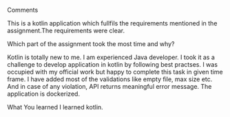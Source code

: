 Comments

This is a kotlin application which fullfils the requirements mentioned in the assignment.The requirements were clear.

Which part of the assignment took the most time and why?

Kotlin is totally new to me. I am experienced Java developer. I took it as a challenge to develop application in kotlin by following best practses. I was occupied with my official work but happy to complete this task in given time frame. 
I have added most of the validations like empty file, max size etc. And in case of any violation, API returns meaningful error message. The application is dockerized.

What You learned
I learned kotlin.